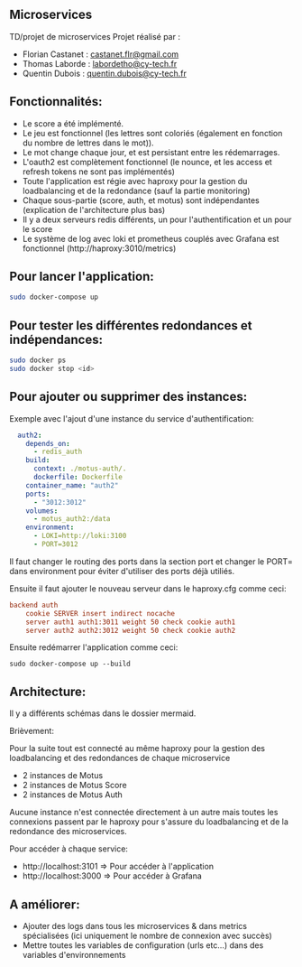 ## Microservices
TD/projet de microservices
Projet réalisé par :
- Florian Castanet : castanet.flr@gmail.com
- Thomas Laborde : labordetho@cy-tech.fr
- Quentin Dubois : quentin.dubois@cy-tech.fr

## Fonctionnalités:

- Le score a été implémenté.
- Le jeu est fonctionnel (les lettres sont coloriés (également en fonction du nombre de lettres dans le mot)).
- Le mot change chaque jour, et est persistant entre les rédemarrages.
- L'oauth2 est complètement fonctionnel (le nounce, et les access et refresh tokens ne sont pas implémentés)
- Toute l'application est régie avec haproxy pour la gestion du loadbalancing et de la redondance (sauf la partie monitoring)
- Chaque sous-partie (score, auth, et motus) sont indépendantes (explication de l'architecture plus bas)
- Il y a deux serveurs redis différents, un pour l'authentification et un pour le score
- Le système de log avec loki et prometheus couplés avec Grafana est fonctionnel (http://haproxy:3010/metrics)

## Pour lancer l'application:

```sh
sudo docker-compose up
```

## Pour tester les différentes redondances et indépendances:

```sh
sudo docker ps
sudo docker stop <id>
```

## Pour ajouter ou supprimer des instances:

Exemple avec l'ajout d'une instance du service d'authentification:

```yaml
  auth2:
    depends_on:
      - redis_auth
    build:
      context: ./motus-auth/.
      dockerfile: Dockerfile
    container_name: "auth2"
    ports:
      - "3012:3012"
    volumes:
      - motus_auth2:/data
    environment:
      - LOKI=http://loki:3100
      - PORT=3012
```

Il faut changer le routing des ports dans la section port et changer le PORT= dans environment pour éviter d'utiliser des ports déjà utiliés.

Ensuite il faut ajouter le nouveau serveur dans le haproxy.cfg comme ceci:

```cfg
backend auth
    cookie SERVER insert indirect nocache
    server auth1 auth1:3011 weight 50 check cookie auth1
    server auth2 auth2:3012 weight 50 check cookie auth2
```

Ensuite redémarrer l'application comme ceci:

```
sudo docker-compose up --build
```

## Architecture:

Il y a différents schémas dans le dossier mermaid.

Brièvement:

Pour la suite tout est connecté au même haproxy pour la gestion des loadbalancing et des redondances de chaque microservice

- 2 instances de Motus
- 2 instances de Motus Score
- 2 instances de Motus Auth

Aucune instance n'est connectée directement à un autre mais toutes les connexions passent par le haproxy pour s'assure du loadbalancing et de la redondance des microservices.

Pour accéder à chaque service:

- http://localhost:3101 => Pour accéder à l'application
- http://localhost:3000 => Pour accéder à Grafana

## A améliorer:

- Ajouter des logs dans tous les microservices & dans metrics spécialisées (ici uniquement le nombre de connexion avec succès)
- Mettre toutes les variables de configuration (urls etc...) dans des variables d'environnements
